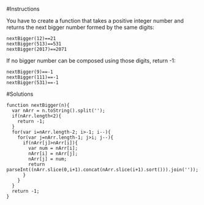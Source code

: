 #Instructions

You have to create a function that takes a positive integer number and returns the next bigger number formed by the same digits:

```
nextBigger(12)==21
nextBigger(513)==531
nextBigger(2017)==2071
```
If no bigger number can be composed using those digits, return -1:

```
nextBigger(9)==-1
nextBigger(111)==-1
nextBigger(531)==-1
```

#Solutions

```
function nextBigger(n){
  var nArr = n.toString().split('');
  if(nArr.length<2){
    return -1;
  }
  for(var i=nArr.length-2; i>-1; i--){
    for(var j=nArr.length-1; j>i; j--){
      if(nArr[j]>nArr[i]){
        var num = nArr[i];
        nArr[i] = nArr[j];
        nArr[j] = num;
        return parseInt((nArr.slice(0,i+1).concat(nArr.slice(i+1).sort())).join(''));
      }
    }
  }
  return -1;
}
```